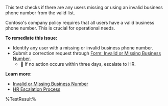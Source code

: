 This test checks if there are any users missing or using an invalid business phone number from the valid list.

Contoso's company policy requires that all users have a valid business phone number. This is crucial for operational needs.

**To remediate this issue:**

- Identify any user with a missing or invalid business phone number.
- Submit a correction request through [Form: Invalid or Missing Business Number](https://contoso.service-now.com/busnumbermissing).
  - 🔺 If no action occurs within three days, escalate to HR.

**Learn more:**

- [Invalid or Missing Business Number](https://contoso.service-now.com/busnumbermissing)
- [HR Escalation Process](https://contoso.service-now.com/hrescalation)

<!--- Results --->

%TestResult%
